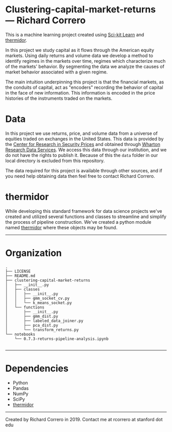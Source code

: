 Clustering-capital-market-returns &mdash; Richard Correro
==============================
This is a machine learning project created using [Sci-kit Learn](https://github.com/scikit-learn/scikit-learn) and [thermidor](https://github.com/rcorrero/thermidor).

In this project we study capital as it flows through the American equity markets. Using daily returns and volume data we develop a method to identify regimes in the markets over time, regimes which characterize much of the markets' behavior. By segmenting the data we analyze the causes of market behavior associated with a given regime.

The main intuition underpinning this project is that the financial markets, as the conduits of capital, act as "encoders" recording the behavior of capital in the face of new information. This information is encoded in the price histories of the instruments traded on the markets. 

# Data
In this project we use returns, price, and volume data from a universe of equities traded on exchanges in the United States. This data is provided by the [Center for Research in Security Prices](http://www.crsp.com/) and obtained through [Wharton Research Data Services](https://wrds-web.wharton.upenn.edu/wrds/). We access this data through our institution, and we do not have the rights to publish it. Because of this the `data` folder in our local directory is excluded from this repository. 

The data required for this project is available through other sources, and if you need help obtaining data then feel free to contact Richard Correro.

# thermidor
While developing this standard framework for data science projects we've created and utilized several functions and classes to streamline and simplify the process of pipeline construction. We've created a python module named [thermidor](https://github.com/rcorrero/thermidor) where these objects may be found. 

------------
# Organization
```
.
├── LICENSE
├── README.md
├── clustering-capital-market-returns
│   ├── __init__.py
│   ├── classes
│   │   ├── __init__.py
│   │   ├── gmm_socket_cv.py
│   │   └── k_means_socket.py
│   └── functions
│       ├── __init__.py
│       ├── gmm_dist.py
│       ├── labeled_data_joiner.py
│       ├── pca_dist.py
│       └── transform_returns.py
└── notebooks
    └── 0.7.3-returns-pipeline-analysis.ipynb
    
``` 
------------
# Dependencies
- Python
- Pandas
- NumPy
- SciPy
- [thermidor](https://github.com/rcorrero/thermidor)
------------
Created by Richard Correro in 2019. Contact me at rcorrero at stanford dot edu
